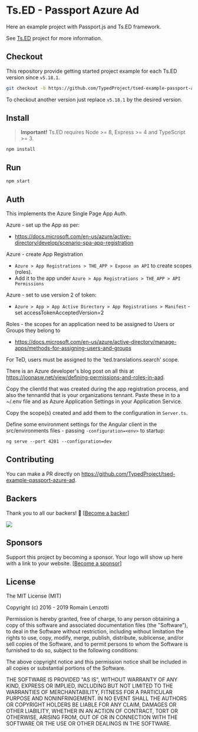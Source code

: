 # Ts.ED - Passport Azure Ad

Here an example project with Passport.js and Ts.ED framework.

See [Ts.ED](https://tsed.io) project for more information.

## Checkout

This repository provide getting started project example for each Ts.ED version since `v5.18.1`.

```bash
git checkout -b https://github.com/TypedProject/tsed-example-passport-azure-ad/tree/v5.18.1
```

To checkout another version just replace `v5.18.1` by the desired version.

## Install

> **Important!** Ts.ED requires Node >= 8, Express >= 4 and TypeScript >= 3.

```batch
npm install
```

## Run

```
npm start
```

## Auth

This implements the Azure Single Page App Auth.   

Azure - set up the App as per:
* https://docs.microsoft.com/en-us/azure/active-directory/develop/scenario-spa-app-registration

Azure - create App Registration
* `Azure > App Registrations > THE_APP > Expose an API` to create scopes (roles).  
* Add it to the app under `Azure > App Registrations > THE_APP > API Permissions`

Azure - set to use version 2 of token:
* `Azure > App > App Active Directory > App Registrations > Manifest` - set accessTokenAcceptedVersion=2

Roles - the scopes for an application need to be assigned to Users or Groups they belong to
* https://docs.microsoft.com/en-us/azure/active-directory/manage-apps/methods-for-assigning-users-and-groups

For TeD, users must be assigned to the 'ted.translations.search' scope.

There is an Azure developer's blog post on all this at https://joonasw.net/view/defining-permissions-and-roles-in-aad.

Copy the clientId that was created during the app registration process, and also the tennantId that is your organizations tennant.  Paste these in to a ~/.env file and as Azure Application Settings in your Application Service. 

Copy the scope(s) created and add them to the configuration in `Server.ts`.

Define some environment settings for the Angular client in the src/environments files - passing `-configuration=<env>` to startup:

    ng serve --port 4201 --configuration=dev


## Contributing

You can make a PR directly on https://github.com/TypedProject/tsed-example-passport-azure-ad.

## Backers

Thank you to all our backers! 🙏 [[Become a backer](https://opencollective.com/tsed#backer)]

<a href="https://opencollective.com/tsed#backers" target="_blank"><img src="https://opencollective.com/tsed/tiers/backer.svg?width=890"></a>


## Sponsors

Support this project by becoming a sponsor. Your logo will show up here with a link to your website. [[Become a sponsor](https://opencollective.com/tsed#sponsor)]

## License

The MIT License (MIT)

Copyright (c) 2016 - 2019 Romain Lenzotti

Permission is hereby granted, free of charge, to any person obtaining a copy of this software and associated documentation files (the "Software"), to deal in the Software without restriction, including without limitation the rights to use, copy, modify, merge, publish, distribute, sublicense, and/or sell copies of the Software, and to permit persons to whom the Software is furnished to do so, subject to the following conditions:

The above copyright notice and this permission notice shall be included in all copies or substantial portions of the Software.

THE SOFTWARE IS PROVIDED "AS IS", WITHOUT WARRANTY OF ANY KIND, EXPRESS OR IMPLIED, INCLUDING BUT NOT LIMITED TO THE WARRANTIES OF MERCHANTABILITY, FITNESS FOR A PARTICULAR PURPOSE AND NONINFRINGEMENT. IN NO EVENT SHALL THE AUTHORS OR COPYRIGHT HOLDERS BE LIABLE FOR ANY CLAIM, DAMAGES OR OTHER LIABILITY, WHETHER IN AN ACTION OF CONTRACT, TORT OR OTHERWISE, ARISING FROM, OUT OF OR IN CONNECTION WITH THE SOFTWARE OR THE USE OR OTHER DEALINGS IN THE SOFTWARE.

[travis]: https://travis-ci.org/
